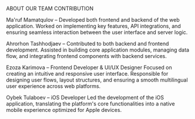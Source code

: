 ABOUT OUR TEAM CONTRIBUTION 

Ma'ruf Mamatqulov – Developed both frontend and backend of the web application. Worked on implementing key features, API integrations, and ensuring seamless interaction between the user interface and server logic.

Ahrorhon Tashhodjaev – Contributed to both backend and frontend development. Assisted in building core application modules, managing data flow, and integrating frontend components with backend services.


Ezoza Karimova – Frontend Developer & UI/UX Designer
Focused on creating an intuitive and responsive user interface. Responsible for designing user flows, layout structures, and ensuring a smooth multilingual user experience across web platforms.

Oybek Tulaboev – iOS Developer
Led the development of the iOS application, translating the platform's core functionalities into a native mobile experience optimized for Apple devices.
